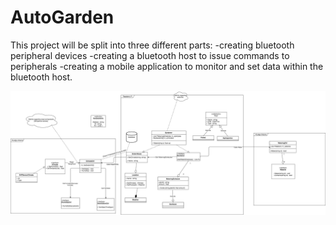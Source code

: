 # AutoGarden
This project will be split into three different parts: 
 -creating bluetooth peripheral devices
 -creating a bluetooth host to issue commands to peripherals
 -creating a mobile application to monitor and set data within the bluetooth host.

![alt-text](https://github.com/tkardach/AutoGarden/blob/master/Design/UML_v1.png)
